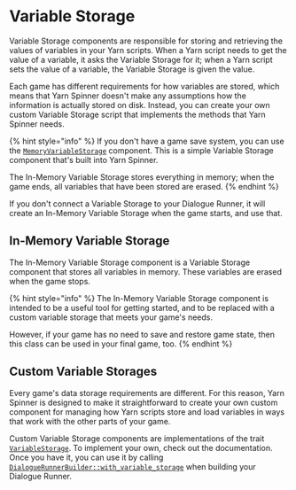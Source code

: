# Variable Storage

Variable Storage components are responsible for storing and retrieving the values of variables in your Yarn scripts. When a Yarn script needs to get the value of a variable, it asks the Variable Storage for it; when a Yarn script sets the value of a variable, the Variable Storage is given the value.

Each game has different requirements for how variables are stored, which means that Yarn Spinner doesn't make any assumptions how the information is actually stored on disk. Instead, you can create your own custom Variable Storage script that implements the methods that Yarn Spinner needs.

{% hint style="info" %}
If you don't have a game save system, you can use the [`MemoryVariableStorage`](https://docs.rs/yarnspinner/latest/yarnspinner/runtime/struct.MemoryVariableStorage.html) component. This is a simple Variable Storage component that's built into Yarn Spinner.

The In-Memory Variable Storage stores everything in memory; when the game ends, all variables that have been stored are erased.
{% endhint %}

If you don't connect a Variable Storage to your Dialogue Runner, it will create an In-Memory Variable Storage when the game starts, and use that.

## In-Memory Variable Storage

The In-Memory Variable Storage component is a Variable Storage component that stores all variables in memory. These variables are erased when the game stops.

{% hint style="info" %}
The In-Memory Variable Storage component is intended to be a useful tool for getting started, and to be replaced with a custom variable storage that meets your game's needs.

However, if your game has no need to save and restore game state, then this class can be used in your final game, too.
{% endhint %}

## Custom Variable Storages

Every game's data storage requirements are different. For this reason, Yarn Spinner is designed to make it straightforward to create your own custom component for managing how Yarn scripts store and load variables in ways that work with the other parts of your game.

Custom Variable Storage components are implementations of the trait [`VariableStorage`](https://docs.rs/yarnspinner/latest/yarnspinner/prelude/trait.VariableStorage.html). To implement your own, check out the documentation. Once you have it, you can use it by calling [`DialogueRunnerBuilder::with_variable_storage`](https://docs.rs/bevy_yarnspinner/latest/bevy_yarnspinner/prelude/struct.DialogueRunnerBuilder.html#method.with_variable_storage) when building your Dialogue Runner.
